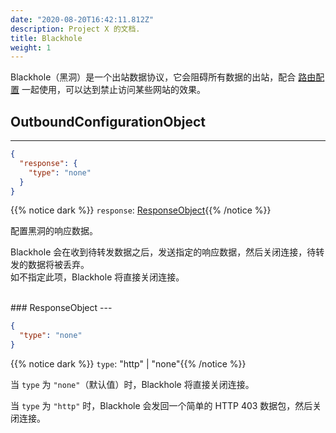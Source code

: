 ```yaml
---
date: "2020-08-20T16:42:11.812Z"
description: Project X 的文档.
title: Blackhole
weight: 1
---
```


Blackhole（黑洞）是一个出站数据协议，它会阻碍所有数据的出站，配合 [路由配置](../../routing) 一起使用，可以达到禁止访问某些网站的效果。

## OutboundConfigurationObject

---

```json
{
  "response": {
    "type": "none"
  }
}
```

{{% notice dark %}} `response`: [ResponseObject](#responseobject){{% /notice %}}

配置黑洞的响应数据。

Blackhole 会在收到待转发数据之后，发送指定的响应数据，然后关闭连接，待转发的数据将被丢弃。</br>
如不指定此项，Blackhole 将直接关闭连接。

<br />
### ResponseObject
---

```json
{
  "type": "none"
}
```

{{% notice dark %}} `type`: "http" | "none"{{% /notice %}}

当 `type` 为 `"none"`（默认值）时，Blackhole 将直接关闭连接。

当 `type` 为 `"http"` 时，Blackhole 会发回一个简单的 HTTP 403 数据包，然后关闭连接。
